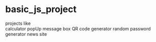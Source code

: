 # basic_js_project
projects like <br> 
calculator
popUp message box
QR code generator
random password generator
news site
